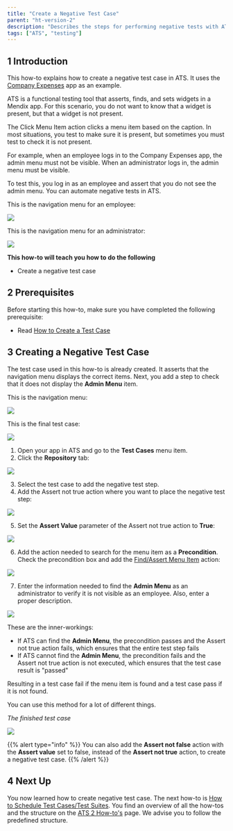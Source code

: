 ```yaml
---
title: "Create a Negative Test Case"
parent: "ht-version-2"
description: "Describes the steps for performing negative tests with ATS."
tags: ["ATS", "testing"]
---
```


## 1 Introduction

This how-to explains how to create a negative test case in ATS. It uses the [Company Expenses](https://appstore.home.mendix.com/link/app/240/) app as an example.

ATS is a functional testing tool that asserts, finds, and sets widgets in a Mendix app. For this scenario, you do not want to know that a widget is present, but that a widget is not present.

The Click Menu Item action clicks a menu item based on the caption. In most situations, you test to make sure it is present, but sometimes you must test to check it is not present.

For example, when an employee logs in to the Company Expenses app, the admin menu must not be visible. When an administrator logs in, the admin menu must be visible. 

To test this, you log in as an employee and assert that you do not see the admin menu. You can automate negative tests in ATS.

This is the navigation menu for an employee:

![](attachments/create-a-negative-test-case-2/navigation-menu-employee-company-expenses-app.png)

This is the navigation menu for an administrator:

![](attachments/create-a-negative-test-case-2/navigation-menu-administrator-company-expenses-app.png)

**This how-to will teach you how to do the following**

* Create a negative test case

## 2 Prerequisites

Before starting this how-to, make sure you have completed the following prerequisite:

* Read [How to Create a Test Case](create-a-test-case-2)

## 3 Creating a Negative Test Case

The test case used in this how-to is already created. It asserts that the navigation menu displays the correct items. Next, you add a step to check that it does not display the **Admin Menu** item.

This is the navigation menu:

![](attachments/create-a-negative-test-case-2/navigation-menu-employee-company-expenses-app.png)

This is the final test case:

![](attachments/create-a-negative-test-case-2/negative-test-case.png)

1. Open your app in ATS and go to the **Test Cases** menu item.
2.  Click the **Repository** tab:

  ![](attachments/create-a-negative-test-case-2/go-to-repository.png)

3. Select the test case to add the negative test step.
4. Add the Assert not true action where you want to place the negative test step:

![](attachments/create-a-negative-test-case-2/Assert_not_true_step_added.png)

5. Set the **Assert Value** parameter of the Assert not true action to **True**:

![](attachments/create-a-negative-test-case-2/set-to-true.png)

6.  Add the action needed to search for the menu item as a **Precondition**. Check the precondition box and add the [Find/Assert Menu Item](/ats/refguide/rg-version-1/findassert-menu-item) action:

  ![](attachments/create-a-negative-test-case-2/add-findassert-menu-item-as-precondition-2.png)

7.  Enter the information needed to find the **Admin Menu** as an administrator to verify it is not visible as an employee. Also, enter a proper description.

  ![](attachments/create-a-negative-test-case-2/negative-test-step-finished-2.png)

These are the inner-workings:

* If ATS can find the **Admin Menu**, the precondition passes and the Assert not true action fails, which ensures that the entire test step fails
* If ATS cannot find the **Admin Menu**, the precondition fails and the Assert not true action is not executed, which ensures that the test case result is "passed"

Resulting in a test case fail if the menu item is found and a test case pass if it is not found. 

You can use this method for a lot of different things. 

_The finished test case_

![](attachments/create-a-negative-test-case-2/the-finished-test-case.png)

 {{% alert type="info" %}}
You can also add the **Assert not false** action with the **Assert value** set to false, instead of the **Assert not true** action, to create a negative test case.
  {{% /alert %}}

## 4 Next Up

You now learned how to create negative test case. The next how-to is [How to Schedule Test Cases/Test Suites](schedule-testcase-testsuite-2). You find an overview of all the how-tos and the structure on the [ATS 2 How-to's](ht-version-2) page. We advise you to follow the predefined structure.
